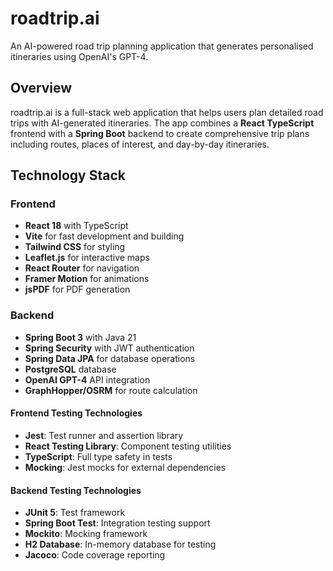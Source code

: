 # roadtrip.ai

An AI-powered road trip planning application that generates personalised itineraries using OpenAI's GPT-4.

## Overview

roadtrip.ai is a full-stack web application that helps users plan detailed road trips with AI-generated itineraries. The app combines a **React TypeScript** frontend with a **Spring Boot** backend to create comprehensive trip plans including routes, places of interest, and day-by-day itineraries.


## Technology Stack

### Frontend
- **React 18** with TypeScript
- **Vite** for fast development and building
- **Tailwind CSS** for styling
- **Leaflet.js** for interactive maps
- **React Router** for navigation
- **Framer Motion** for animations
- **jsPDF** for PDF generation

### Backend
- **Spring Boot 3** with Java 21
- **Spring Security** with JWT authentication
- **Spring Data JPA** for database operations
- **PostgreSQL** database
- **OpenAI GPT-4** API integration
- **GraphHopper/OSRM** for route calculation

#### Frontend Testing Technologies
- **Jest**: Test runner and assertion library
- **React Testing Library**: Component testing utilities
- **TypeScript**: Full type safety in tests
- **Mocking**: Jest mocks for external dependencies

#### Backend Testing Technologies
- **JUnit 5**: Test framework
- **Spring Boot Test**: Integration testing support
- **Mockito**: Mocking framework
- **H2 Database**: In-memory database for testing
- **Jacoco**: Code coverage reporting
